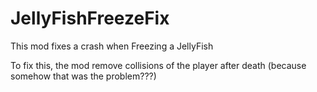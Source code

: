 # JellyFishFreezeFix

This mod fixes a crash when Freezing a JellyFish

To fix this, the mod remove collisions of the player after death (because somehow that was the problem???)